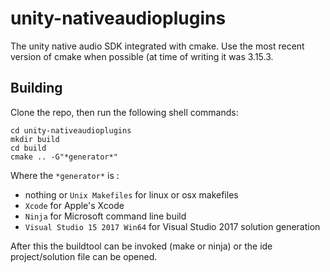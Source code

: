 # unity-nativeaudioplugins

The unity native audio SDK integrated with cmake.
Use the most recent version of cmake when possible (at time of writing it was 3.15.3.

## Building

Clone the repo, then run the following shell commands:
```
cd unity-nativeaudioplugins
mkdir build
cd build
cmake .. -G"*generator*"
```
Where the `*generator*` is :
* nothing or `Unix Makefiles` for linux or osx makefiles
* `Xcode` for Apple's Xcode
* `Ninja` for Microsoft command line build
* `Visual Studio 15 2017 Win64` for Visual Studio 2017 solution generation

After this the buildtool can be invoked (make or ninja) or the ide project/solution file can be opened.
